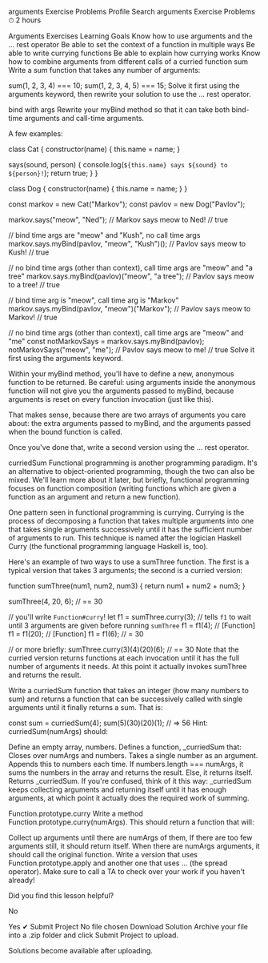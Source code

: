 
arguments Exercise Problems
Profile
Search
arguments Exercise Problems
⏱ 2 hours

Arguments Exercises
Learning Goals
Know how to use arguments and the ... rest operator
Be able to set the context of a function in multiple ways
Be able to write currying functions
Be able to explain how currying works
Know how to combine arguments from different calls of a curried function
sum
Write a sum function that takes any number of arguments:

sum(1, 2, 3, 4) === 10;
sum(1, 2, 3, 4, 5) === 15;
Solve it first using the arguments keyword, then rewrite your solution to use the ... rest operator.

bind with args
Rewrite your myBind method so that it can take both bind-time arguments and call-time arguments.

A few examples:

class Cat {
  constructor(name) {
    this.name = name;
  }

  says(sound, person) {
    console.log(`${this.name} says ${sound} to ${person}!`);
    return true;
  }
}

class Dog {
  constructor(name) {
    this.name = name;
  }
}

const markov = new Cat("Markov");
const pavlov = new Dog("Pavlov");

markov.says("meow", "Ned");
// Markov says meow to Ned!
// true

// bind time args are "meow" and "Kush", no call time args
markov.says.myBind(pavlov, "meow", "Kush")();
// Pavlov says meow to Kush!
// true

// no bind time args (other than context), call time args are "meow" and "a tree"
markov.says.myBind(pavlov)("meow", "a tree");
// Pavlov says meow to a tree!
// true

// bind time arg is "meow", call time arg is "Markov"
markov.says.myBind(pavlov, "meow")("Markov");
// Pavlov says meow to Markov!
// true

// no bind time args (other than context), call time args are "meow" and "me"
const notMarkovSays = markov.says.myBind(pavlov);
notMarkovSays("meow", "me");
// Pavlov says meow to me!
// true
Solve it first using the arguments keyword.

Within your myBind method, you'll have to define a new, anonymous function to be returned. Be careful: using arguments inside the anonymous function will not give you the arguments passed to myBind, because arguments is reset on every function invocation (just like this).

That makes sense, because there are two arrays of arguments you care about: the extra arguments passed to myBind, and the arguments passed when the bound function is called.

Once you've done that, write a second version using the ... rest operator.

curriedSum
Functional programming is another programming paradigm. It's an alternative to object-oriented programming, though the two can also be mixed. We'll learn more about it later, but briefly, functional programming focuses on function composition (writing functions which are given a function as an argument and return a new function).

One pattern seen in functional programming is currying. Currying is the process of decomposing a function that takes multiple arguments into one that takes single arguments successively until it has the sufficient number of arguments to run. This technique is named after the logician Haskell Curry (the functional programming language Haskell is, too).

Here's an example of two ways to use a sumThree function. The first is a typical version that takes 3 arguments; the second is a curried version:

function sumThree(num1, num2, num3) {
  return num1 + num2 + num3;
}

sumThree(4, 20, 6); // == 30

// you'll write `Function#curry`!
let f1 = sumThree.curry(3); // tells `f1` to wait until 3 arguments are given before running `sumThree`
f1 = f1(4); // [Function]
f1 = f1(20); // [Function]
f1 = f1(6); // = 30

// or more briefly:
sumThree.curry(3)(4)(20)(6); // == 30
Note that the curried version returns functions at each invocation until it has the full number of arguments it needs. At this point it actually invokes sumThree and returns the result.

Write a curriedSum function that takes an integer (how many numbers to sum) and returns a function that can be successively called with single arguments until it finally returns a sum. That is:

const sum = curriedSum(4);
sum(5)(30)(20)(1); // => 56
Hint: curriedSum(numArgs) should:

Define an empty array, numbers.
Defines a function, _curriedSum that:
Closes over numArgs and numbers.
Takes a single number as an argument.
Appends this to numbers each time.
If numbers.length === numArgs, it sums the numbers in the array and returns the result.
Else, it returns itself.
Returns _curriedSum.
If you're confused, think of it this way: _curriedSum keeps collecting arguments and returning itself until it has enough arguments, at which point it actually does the required work of summing.

Function.prototype.curry
Write a method Function.prototype.curry(numArgs). This should return a function that will:

Collect up arguments until there are numArgs of them,
If there are too few arguments still, it should return itself.
When there are numArgs arguments, it should call the original function.
Write a version that uses Function.prototype.apply and another one that uses ... (the spread operator).
Make sure to call a TA to check over your work if you haven't already!

Did you find this lesson helpful?

No

Yes
✔︎ Submit Project
No file chosen
Download Solution
Archive your file into a .zip folder and click Submit Project to upload.

Solutions become available after uploading.